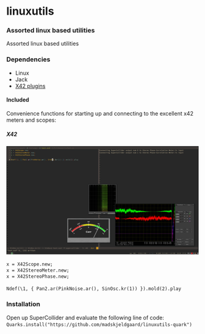 # linuxutils

### Assorted linux based utilities

Assorted linux based utilities

### Dependencies

- Linux
- Jack
- [X42 plugins](http://x42-plugins.com/x42/)

#### Included

Convenience functions for starting up and connecting to the excellent x42 meters and scopes:

##### X42

![x42 meters in action](x42.jpg)

```
x = X42Scope.new;
x = X42StereoMeter.new;
x = X42StereoPhase.new;

Ndef(\1, { Pan2.ar(PinkNoise.ar(), SinOsc.kr(1)) }).mold(2).play
```

### Installation

Open up SuperCollider and evaluate the following line of code:
`Quarks.install("https://github.com/madskjeldgaard/linuxutils-quark")`

